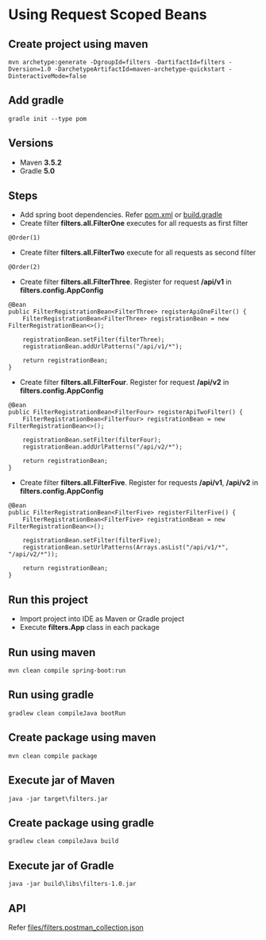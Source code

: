 # Using Request Scoped Beans

## Create project using maven
```
mvn archetype:generate -DgroupId=filters -DartifactId=filters -Dversion=1.0 -DarchetypeArtifactId=maven-archetype-quickstart -DinteractiveMode=false
```

## Add gradle
```
gradle init --type pom
```

## Versions
* Maven **3.5.2**
* Gradle **5.0**

## Steps
* Add spring boot dependencies. Refer [pom.xml](pom.xml) or [build.gradle](build.gradle)
* Create filter **filters.all.FilterOne** executes for all requests as first filter
```
@Order(1)
```
* Create filter **filters.all.FilterTwo** execute for all requests as second filter
```
@Order(2)
```
* Create filter **filters.all.FilterThree**. Register for request **/api/v1** in **filters.config.AppConfig**
```
@Bean
public FilterRegistrationBean<FilterThree> registerApiOneFilter() {
	FilterRegistrationBean<FilterThree> registrationBean = new FilterRegistrationBean<>();

	registrationBean.setFilter(filterThree);
	registrationBean.addUrlPatterns("/api/v1/*");

	return registrationBean;
}
```
* Create filter **filters.all.FilterFour**. Register for request **/api/v2** in **filters.config.AppConfig**
```
@Bean
public FilterRegistrationBean<FilterFour> registerApiTwoFilter() {
	FilterRegistrationBean<FilterFour> registrationBean = new FilterRegistrationBean<>();

	registrationBean.setFilter(filterFour);
	registrationBean.addUrlPatterns("/api/v2/*");

	return registrationBean;
}
```
* Create filter **filters.all.FilterFive**. Register for requests **/api/v1**, **/api/v2** in **filters.config.AppConfig**
```
@Bean
public FilterRegistrationBean<FilterFive> registerFilterFive() {
	FilterRegistrationBean<FilterFive> registrationBean = new FilterRegistrationBean<>();

	registrationBean.setFilter(filterFive);
	registrationBean.setUrlPatterns(Arrays.asList("/api/v1/*", "/api/v2/*"));

	return registrationBean;
}
```

## Run this project
* Import project into IDE as Maven or Gradle project
* Execute **filters.App** class in each package

## Run using maven
```
mvn clean compile spring-boot:run
```

## Run using gradle
```
gradlew clean compileJava bootRun
```

## Create package using maven
```
mvn clean compile package
```

## Execute jar of Maven
```
java -jar target\filters.jar
```

## Create package using gradle
```
gradlew clean compileJava build
```

## Execute jar of Gradle
```
java -jar build\libs\filters-1.0.jar
```

## API
Refer [files/filters.postman_collection.json](files/filters.postman_collection.json)